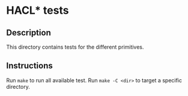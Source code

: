 # HACL* tests

## Description

This directory contains tests for the different primitives.

## Instructions

Run `make` to run all available test.
Run `make -C <dir>` to target a specific directory.
